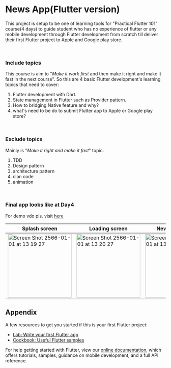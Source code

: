 # News App(Flutter version)


This project is setup to be one of learning tools for "Practical Flutter 101" course(4 days) to guide student who has no experience of flutter or any mobile development through Flutter development from scratch till deliver their first Flutter project to Apple and Google play store.

<br />

### Include topics
This course is aim to "*Make it work first* and then make it right and make it fast in the next course". So this are 4 basic Flutter development's learning topics that need to cover:

1. Flutter development with Dart.
1. State management in Flutter such as Provider pattern.
1. How to bridging Native feature and why?
1. what's need to be do to submit Flutter app to Apple or Google play store?
<br />

### Exclude topics
Mainly is "*Make it right and make it fast*" topic.
1. TDD
1. Design pattern
1. architecture pattern
1. clan code
1. animation
<br />

### Final app looks like at Day4

For demo vdo pls. visit [here](https://drive.google.com/file/d/1AgZ0jCGY3fUM9RrFKPDrZehn3_ovM3Re/view?usp=sharing) 

| Splash screen | Loading screen | News list screen | New Detail screen | Add news screen |
| ----------- | ----------- | ----------- | ----------- | ----------- |
| <img width="200" alt="Screen Shot 2566-01-01 at 13 19 27" src="https://user-images.githubusercontent.com/17498546/210162677-f46dacfc-694b-464d-ae07-d6fc0cc287b7.png"> | <img width="200" alt="Screen Shot 2566-01-01 at 13 20 27" src="https://user-images.githubusercontent.com/17498546/210162683-d1ef516f-b013-447d-93cd-d37fbae06175.png"> | <img width="200" alt="Screen Shot 2566-01-01 at 13 19 59" src="https://user-images.githubusercontent.com/17498546/210162684-95eaf7f2-4745-46ed-a234-0f7636a4f880.png"> | <img width="200" alt="Screen Shot 2566-01-01 at 13 21 02" src="https://user-images.githubusercontent.com/17498546/210162686-7f3c1ab0-8781-46a7-9e69-e2bdf135c5d1.png"> | <img width="200" alt="Screen Shot 2566-01-01 at 13 21 29" src="https://user-images.githubusercontent.com/17498546/210162687-0110325f-cd52-4092-9bd4-6fb7d4676893.png"> |






## Appendix


A few resources to get you started if this is your first Flutter project:

- [Lab: Write your first Flutter app](https://flutter.dev/docs/get-started/codelab)
- [Cookbook: Useful Flutter samples](https://flutter.dev/docs/cookbook)

For help getting started with Flutter, view our
[online documentation](https://flutter.dev/docs), which offers tutorials,
samples, guidance on mobile development, and a full API reference.
